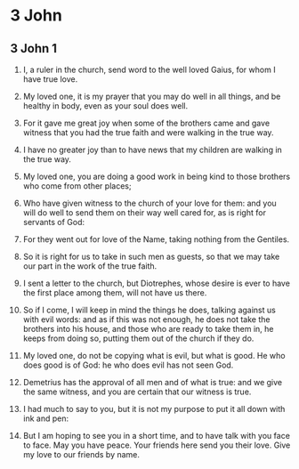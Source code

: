 # 3 John

## 3 John 1

1. I, a ruler in the church, send word to the well loved Gaius, for whom I have true love.

2. My loved one, it is my prayer that you may do well in all things, and be healthy in body, even as your soul does well.

3. For it gave me great joy when some of the brothers came and gave witness that you had the true faith and were walking in the true way.

4. I have no greater joy than to have news that my children are walking in the true way.

5. My loved one, you are doing a good work in being kind to those brothers who come from other places;

6. Who have given witness to the church of your love for them: and you will do well to send them on their way well cared for, as is right for servants of God:

7. For they went out for love of the Name, taking nothing from the Gentiles.

8. So it is right for us to take in such men as guests, so that we may take our part in the work of the true faith.

9. I sent a letter to the church, but Diotrephes, whose desire is ever to have the first place among them, will not have us there.

10. So if I come, I will keep in mind the things he does, talking against us with evil words: and as if this was not enough, he does not take the brothers into his house, and those who are ready to take them in, he keeps from doing so, putting them out of the church if they do.

11. My loved one, do not be copying what is evil, but what is good. He who does good is of God: he who does evil has not seen God.

12. Demetrius has the approval of all men and of what is true: and we give the same witness, and you are certain that our witness is true.

13. I had much to say to you, but it is not my purpose to put it all down with ink and pen:

14. But I am hoping to see you in a short time, and to have talk with you face to face. May you have peace. Your friends here send you their love. Give my love to our friends by name.